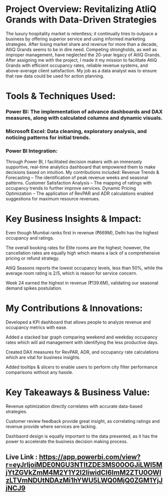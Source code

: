 #  Project Overview: Revitalizing AtliQ Grands with Data-Driven Strategies
The luxury hospitality market is relentless; it continually tries to outpace a business by offering superior service and using informed marketing strategies. After losing market share and revenue for more than a decade, AtliQ Grands seems to be in dire need. Competing strongholds, as well as improper management, have neglected the 20-year legacy of AtliQ Grands.
After assigning me with the project, I made it my mission to facilitate AtliQ Grands with efficient occupancy rates, reliable revenue systems, and above-average client satisfaction. My job as a data analyst was to ensure that raw data could be used for action planning.
# Tools & Techniques Used:
###  Power BI: The implementation of advance dashboards and DAX measures, along with calculated columns and dynamic visuals.
###  Microsoft Excel: Data cleaning, exploratory analysis, and noticing patterns for initial trends.
###  Power BI Integration:
Through Power BI, I facilitated decision makers with an immensely supportive, real-time analytics dashboard that empowered them to make decisions based on intuition. My contributions included:
 Revenue Trends & Forecasting – The identification of peak revenue weeks and seasonal patterns.
 Customer Satisfaction Analysis – The mapping of ratings with occupancy trends to further improve services.
 Dynamic Pricing Optimization – The application of RevPAR and ADR calculations enabled suggestions for maximum resource revenues.

# Key Business Insights & Impact:

 Even though Mumbai ranks first in revenue (₹669M), Delhi has the highest occupancy and ratings.


 The overall booking rates for Elite rooms are the highest; however, the cancellation rates are equally high which means a lack of a comprehensive pricing or refund strategy.

 AtliQ Seasons reports the lowest occupancy levels, less than 50%, while the average room rating is 2/5, which is reason for service concern.

Week 24 earned the highest in revenue (₹139.6M), validating our seasonal demand spikes postulation.

# My Contributions & Innovations:

 Developed a KPI dashboard that allows people to analyze revenue and occupancy metrics with ease.

 Added a stacked bar graph comparing weekend and weekday occupancy rates which will aid management with identifying the less productive days.

 Created DAX measures for RevPAR, ADR, and occupancy rate calculations which are vital for business insights.

 Added tooltips & slicers to enable users to perform city filter performance comparisons without any hassle.

# Key Takeaways & Business Value:

 Revenue optimization directly correlates with accurate data-based strategies.
 
 Customer review feedback provide great insight, as correlating ratings and revenue provide where services are lacking.

 Dashbaord design is equally important to the data presented, as it has the power to accelerate the business decision making process.


## Live Link : https://app.powerbi.com/view?r=eyJrIjoiMDE0NGU3NTItZDE3MS00OGJiLWI5MjYtZGVkZmM4M2Y1Y2I2IiwidCI6ImM2ZTU0OWIzLTVmNDUtNDAzMi1hYWU5LWQ0MjQ0ZGM1YjJjNCJ9




